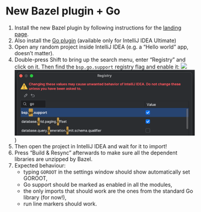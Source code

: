 # New Bazel plugin + Go

1. Install the new Bazel plugin by following instructions for the [landing page](https://lp.jetbrains.com/new-bazel-plugin/). 
2. Also install the [Go plugin](https://plugins.jetbrains.com/plugin/9568-go) (available only for IntelliJ IDEA Ultimate)
3. Open any random project inside IntelliJ IDEA (e.g. a “Hello world” app, doesn’t matter). 
4. Double-press Shift to bring up the search menu, enter “Registry” and click on it. Then find the `bsp.go.support` registry flag and enable it:
   ![](https://lh7-rt.googleusercontent.com/docsz/AD_4nXdQrxXjR1VPAP0keLZbShYad5ovELhG87DI0C0JKA3nNBFNc42nMtcUwAmaCFWUexagOD3JwBZ3Ngz4CezVz6EqJrxaXr9M8ECxzGxO0_TfCQB5JFrjp_jj73gssOO1cFOZ3HUi_fPhJ6qhe_BKmNsEw3gH?key=XPzNUqa6vGttBIp8MvrAKg)![](../files/ENABLE_GO_SUPPORT.png))
5. Then open the project in IntelliJ IDEA and wait for it to import!
6. Press “Build & Resync” afterwards to make sure all the dependent libraries are unzipped by Bazel.
7. Expected behaviour:
   - typing `GOROOT` in the settings window should show automatically set GOROOT,
   - Go support should be marked as enabled in all the modules,
   - the only imports that should work are the ones from the standard Go library (for now!),
   - run line markers should work.

```
```
